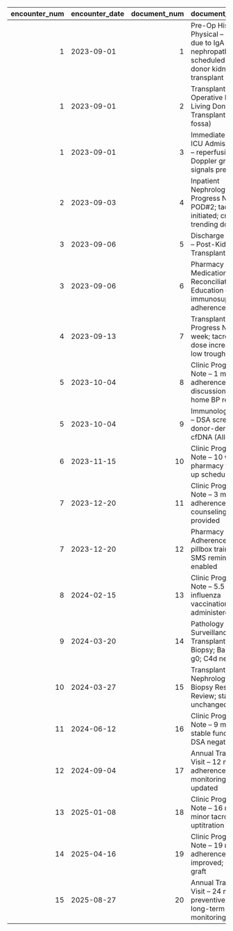 |   encounter_num | encounter_date   |   document_num | document_title                                                                                    |
|----------------:|:-----------------|---------------:|:--------------------------------------------------------------------------------------------------|
|               1 | 2023-09-01       |              1 | Pre-Op History & Physical – ESRD due to IgA nephropathy; scheduled living donor kidney transplant |
|               1 | 2023-09-01       |              2 | Transplant Surgery Operative Note – Living Donor Kidney Transplant (left iliac fossa)             |
|               1 | 2023-09-01       |              3 | Immediate Post-Op ICU Admission Note – reperfusion; Doppler graft signals present                 |
|               2 | 2023-09-03       |              4 | Inpatient Nephrology Progress Note – POD#2; tacrolimus initiated; creatinine trending down        |
|               3 | 2023-09-06       |              5 | Discharge Summary – Post-Kidney Transplant (LDKT)                                                 |
|               3 | 2023-09-06       |              6 | Pharmacy Medication Reconciliation & Education – immunosuppression adherence plan                 |
|               4 | 2023-09-13       |              7 | Transplant Clinic Progress Note – 1 week; tacrolimus dose increase for low trough                 |
|               5 | 2023-10-04       |              8 | Clinic Progress Note – 1 month; adherence discussion and home BP review                           |
|               5 | 2023-10-04       |              9 | Immunology Report – DSA screen and donor-derived cfDNA (AlloSure)                                 |
|               6 | 2023-11-15       |             10 | Clinic Progress Note – 10 weeks; pharmacy follow-up scheduled                                     |
|               7 | 2023-12-20       |             11 | Clinic Progress Note – 3 months; adherence counseling provided                                    |
|               7 | 2023-12-20       |             12 | Pharmacy Adherence Note – pillbox training; SMS reminders enabled                                 |
|               8 | 2024-02-15       |             13 | Clinic Progress Note – 5.5 months; influenza vaccination administered                             |
|               9 | 2024-03-20       |             14 | Pathology Report – Surveillance Transplant Kidney Biopsy; Banff i0 t0 g0; C4d negative            |
|              10 | 2024-03-27       |             15 | Transplant Nephrology – Biopsy Results Review; stable; plan unchanged                             |
|              11 | 2024-06-12       |             16 | Clinic Progress Note – 9 months; stable function; DSA negative                                    |
|              12 | 2024-09-04       |             17 | Annual Transplant Visit – 12 months; adherence review; monitoring plan updated                    |
|              13 | 2025-01-08       |             18 | Clinic Progress Note – 16 months; minor tacrolimus uptitration                                    |
|              14 | 2025-04-16       |             19 | Clinic Progress Note – 19 months; adherence improved; stable graft                                |
|              15 | 2025-08-27       |             20 | Annual Transplant Visit – 24 months; preventive care and long-term monitoring                     |